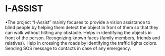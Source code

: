 # I-ASSIST
•The project “I-Assist” mainly focuses to provide a vision assistance to blind people by helping them detect the object in front of them so that they can walk without hitting any obstacle. Helps in identifying the objects in front of the person. Recognizing known faces (family members, friends and relatives). Help in crossing the roads by identifying the traffic lights colors. Sending SOS message to contacts in case of any emergency.
